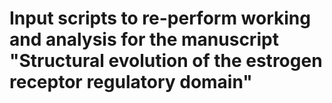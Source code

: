 # Input scripts to re-perform working and analysis for the manuscript "Structural evolution of the estrogen receptor regulatory domain"
